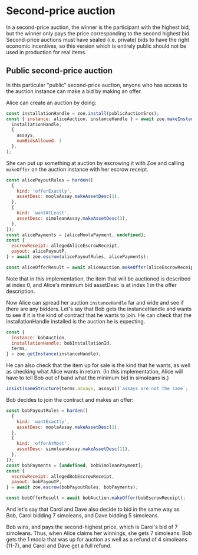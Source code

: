 # Second-price auction

In a second-price auction, the winner is the participant with the
highest bid, but the winner only pays the price corresponding to the
second highest bid. Second-price auctions must have sealed (i.e.
private) bids to have the right economic incentives, so this version
which is entirely public should not be used in production for real
items.

## Public second-price auction

In this particular "public" second-price auction, anyone who has
access to the auction instance can make a bid by making an offer.

Alice can create an auction by doing:

```js
const installationHandle = zoe.install(publicAuctionSrcs);
const { instance: aliceAuction, instanceHandle } = await zoe.makeInstance(
  installationHandle,
  {
    assays,
    numBidsAllowed: 3
  },
);
```

She can put up something at auction by escrowing it with Zoe and
calling `makeOffer` on the auction instance with her escrow receipt.

```js
const alicePayoutRules = harden([
  {
    kind: 'offerExactly',
    assetDesc: moolaAssay.makeAssetDesc(1),
  },
  {
    kind: 'wantAtLeast',
    assetDesc: simoleanAssay.makeAssetDesc(3),
  },
]);
const alicePayments = [aliceMoolaPayment, undefined];
const {
  escrowReceipt: allegedAliceEscrowReceipt,
  payout: alicePayoutP,
} = await zoe.escrow(alicePayoutRules, alicePayments);

const aliceOfferResult = await aliceAuction.makeOffer(aliceEscrowReceipt);
```

Note that in this implementation, the item that will be auctioned is
described at index 0, and Alice's minimum bid assetDesc is at index 1 in
the offer description. 

Now Alice can spread her auction `instanceHandle` far and wide and see if
there are any bidders. Let's say that Bob gets the instanceHandle and
wants to see if it is the kind of contract that he wants to join. He
can check that the installationHandle installed is the auction he is expecting.

```js
const {
  instance: bobAuction,
  installationHandle: bobInstallationId,
  terms,
} = zoe.getInstance(instanceHandle);
```
He can also check that the item up for sale is the kind that he wants,
as well as checking what Alice wants in return. (In this
implementation, Alice will have to tell Bob out of band what the
minimum bid in simoleans is.)

```js
insist(sameStructure(terms.assays, assays))`assays are not the same`;
```

Bob decides to join the contract and
makes an offer:

```js
const bobPayoutRules = harden([
  {
    kind: 'wantExactly',
    assetDesc: moolaAssay.makeAssetDesc(1),
  },
  {
    kind: 'offerAtMost',
    assetDesc: simoleanAssay.makeAssetDesc(11),
  },
]);
const bobPayments = [undefined, bobSimoleanPayment];
const {
  escrowReceipt: allegedBobEscrowReceipt,
  payout: bobPayoutP,
} = await zoe.escrow(bobPayoutRules, bobPayments);

const bobOfferResult = await bobAuction.makeOffer(bobEscrowReceipt);
```

And let's say that Carol and Dave also decide to bid in the same way
as Bob, Carol bidding 7 simoleans, and Dave bidding 5 simoleans.

Bob wins, and pays the second-highest price, which is Carol's bid of 7
simoleans. Thus, when Alice claims her winnings, she gets 7 simoleans.
Bob gets the 1 moola that was up for auction as well as a refund of 4
simoleans (11-7), and Carol and Dave get a full refund.
